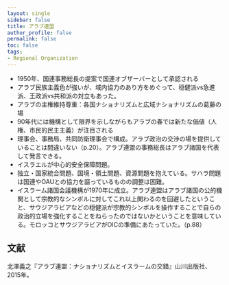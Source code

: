 ```yaml
---
layout: single
sidebar: false
title: アラブ連盟
author_profile: false
permalink: false
toc: false
tags:
- Regional Organization
---
```


- 1950年、国連事務総長の提案で国連オブザーバーとして承認される
- アラブ民族主義色が強いが、域内協力のあり方をめぐって、穏健派vs急進派、王政派vs共和派の対立もあった。
- アラブの主権維持尊重：各国ナショナリズムと広域ナショナリズムの葛藤の場
- 90年代には機構として限界を示しながらもアラブの春では新たな価値（人権、市民的民主主義）が注目される
- 理事会、事務局、共同防衛理事会で構成。アラブ政治の交渉の場を提供していることは間違いない（p.20）。アラブ連盟の事務総長はアラブ諸国を代表して発言できる。
- イスラエルが中心的安全保障問題。
- 独立・国家統合問題、国境・領土問題、資源問題を抱えている。サハラ問題は国連やOAUとの協力を謳っているものの調整は困難。
- イスラーム諸国会議機構が1970年に成立。アラブ連盟はアラブ諸国の公的機関として宗教的なシンボルに対してこれ以上関わるのを回避したということ、サウジアラビアなどの穏健派が宗教的シンボルを操作することで自らの政治的立場を強化することをねらったのではないかということを意味している。モロッコとサウジアラビアがOICの準備にあたっていた。（p.88）



## 文献
北澤義之『アラブ連盟：ナショナリズムとイスラームの交錯』山川出版社、2015年。


